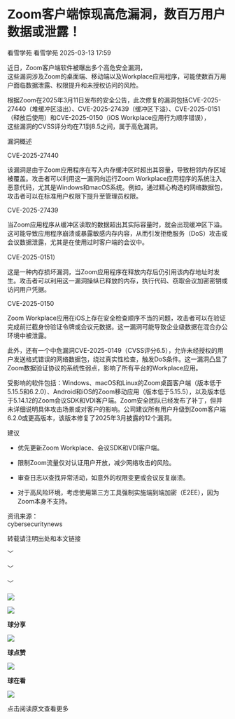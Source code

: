 #  Zoom客户端惊现高危漏洞，数百万用户数据或泄露！   
看雪学苑  看雪学苑   2025-03-13 17:59  
  
近日，Zoom客户端软件被曝出多个高危安全漏洞，  
这些漏洞涉及Zoom的桌面端、移动端以及Workplace应用程序，可能使数百万用户面临数据泄露、权限提升和未授权访问的风险。  
  
  
根据Zoom在2025年3月11日发布的安全公告，此次修复的漏洞包括CVE-2025-27440（堆缓冲区溢出）、CVE-2025-27439（缓冲区下溢）、CVE-2025-0151（释放后使用）和CVE-2025-0150（iOS Workplace应用行为顺序错误），  
这些漏洞的CVSS评分均在7.1到8.5之间，属于高危漏洞。  
  
  
漏洞概述  
  
CVE-2025-27440  
  
该漏洞是由于Zoom应用程序在写入内存缓冲区时超出其容量，导致相邻内存区域被覆盖。攻击者可以利用这一漏洞向运行Zoom Workplace应用程序的系统注入恶意代码，尤其是Windows和macOS系统。例如，通过精心构造的网络数据包，攻击者可以在标准用户权限下提升至管理员权限。  
  
  
CVE-2025-27439  
  
当Zoom应用程序从缓冲区读取的数据超出其实际容量时，就会出现缓冲区下溢。这可能导致应用程序崩溃或暴露敏感内存内容，从而引发拒绝服务（DoS）攻击或会议数据泄露，尤其是在使用过时客户端的会议中。  
  
  
CVE-2025-0151）  
  
这是一种内存损坏漏洞，当Zoom应用程序在释放内存后仍引用该内存地址时发生。攻击者可以利用这一漏洞操纵已释放的内存，执行代码、窃取会议加密密钥或访问用户凭据。  
  
  
CVE-2025-0150  
  
Zoom Workplace应用在iOS上存在安全检查顺序不当的问题，攻击者可以在验证完成前拦截身份验证令牌或会议元数据。这一漏洞可能导致企业级数据在混合办公环境中被泄露。  
  
  
此外，还有一个中危漏洞CVE-2025-0149（CVSS评分6.5），允许未经授权的用户发送格式错误的网络数据包，绕过真实性检查，触发DoS条件。这一漏洞凸显了Zoom数据验证协议的系统性弱点，影响了所有平台的Workplace应用。  
  
  
受影响的软件包括：Windows、macOS和Linux的Zoom桌面客户端（版本低于5.15.5和6.2.0）、Android和iOS的Zoom移动应用（版本低于5.15.5），以及版本低于5.14.12的Zoom会议SDK和VDI客户端。Zoom安全团队已经发布了补丁，但并未详细说明具体攻击场景或对客户的影响。公司建议所有用户升级到Zoom客户端6.2.0或更高版本，该版本修复了2025年3月披露的12个漏洞。  
  
  
建议  
  
- 优先更新Zoom Workplace、会议SDK和VDI客户端。  
  
- 限制Zoom流量仅对认证用户开放，减少网络攻击的风险。  
  
- 审查日志以查找异常活动，如意外的权限变更或会议反复崩溃。  
  
- 对于高风险环境，考虑使用第三方工具强制实施端到端加密（E2EE），因为Zoom本身不支持。  
  
  
  
  
资讯来源：  
cybersecuritynews  
  
转载请注明出处和本文链接  
  
  
  
﹀  
  
﹀  
  
﹀  
  
  
![](https://mmbiz.qpic.cn/mmbiz_jpg/Uia4617poZXP96fGaMPXib13V1bJ52yHq9ycD9Zv3WhiaRb2rKV6wghrNa4VyFR2wibBVNfZt3M5IuUiauQGHvxhQrA/640?wx_fmt=jpeg "")  
  
  
![](https://mmbiz.qpic.cn/sz_mmbiz_gif/1UG7KPNHN8Fjcl6q2ORwibt8PXPU5bLibE1yC1VFg5b1Fw8RncvZh2CWWiazpL6gPXp0lXED2x1ODLVNicsagibuxRw/640?wx_fmt=gif&from=appmsg "")  
  
**球分享**  
  
![](https://mmbiz.qpic.cn/sz_mmbiz_gif/1UG7KPNHN8Fjcl6q2ORwibt8PXPU5bLibE1yC1VFg5b1Fw8RncvZh2CWWiazpL6gPXp0lXED2x1ODLVNicsagibuxRw/640?wx_fmt=gif&from=appmsg "")  
  
**球点赞**  
  
![](https://mmbiz.qpic.cn/sz_mmbiz_gif/1UG7KPNHN8Fjcl6q2ORwibt8PXPU5bLibE1yC1VFg5b1Fw8RncvZh2CWWiazpL6gPXp0lXED2x1ODLVNicsagibuxRw/640?wx_fmt=gif&from=appmsg "")  
  
**球在看**  
  
  
![](https://mmbiz.qpic.cn/sz_mmbiz_gif/1UG7KPNHN8Fjcl6q2ORwibt8PXPU5bLibExiboJzOiafqGLvlOkrmU6NIr3qSr7ibpkIo2N5mhCTNXoMl37s2oRSIDw/640?wx_fmt=gif&from=appmsg "")  
  
点击阅读原文查看更多  
  
